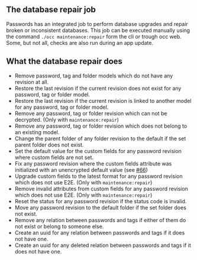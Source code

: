 ## The database repair job
Passwords has an integrated job to perform database upgrades and repair broken or inconsistent databases.
This job can be executed manually using the command `./occ maintenance:repair` form the cli or trough occ web.
Some, but not all, checks are also run during an app update.

## What the database repair does

- Remove password, tag and folder models which do not have any revision at all.
- Restore the last revision if the current revision does not exist for any password, tag or folder model.
- Restore the last revision if the current revision is linked to another model for any password, tag or folder model.
- Remove any password, tag or folder revision which can not be decrypted. (Only with `maintenance:repair`)
- Remove any password, tag or folder revision which does not belong to an existing model.
- Change the parent folder of any folder revision to the default if the set parent folder does not exist.
- Set the default value for the custom fields for any password revision where custom fields are not set.
- Fix any password revision where the custom fields attribute was initialized with an unencrypted default value (see [#66](https://github.com/marius-wieschollek/passwords/issues/66))
- Upgrade custom fields to the latest format for any password revision which does not use E2E. (Only with `maintenance:repair`)
- Remove invalid attributes from custom fields for any password revision which does not use E2E. (Only with `maintenance:repair`)
- Reset the status for any password revision if the status code is invalid.
- Move any password revision to the default folder if the set folder does not exist.
- Remove any relation between passwords and tags if either of them do not exist or belong to someone else.
- Create an uuid for any relation between passwords and tags if it does not have one.
- Create an uuid for any deleted relation between passwords and tags if it does not have one.